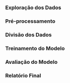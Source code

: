 
### Exploração dos Dados

### Pré-processamento

### Divisão dos Dados

### Treinamento do Modelo

### Avaliação do Modelo

### Relatório Final